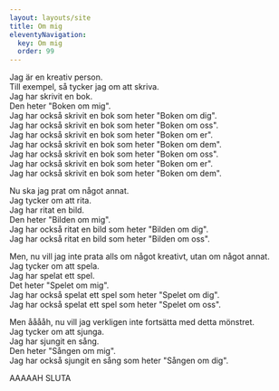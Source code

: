 ```yaml
---
layout: layouts/site
title: Om mig
eleventyNavigation:
  key: Om mig
  order: 99 
---
```



Jag är en kreativ person.  
Till exempel, så tycker jag om att skriva.  
Jag har skrivit en bok.  
Den heter "Boken om mig".  
Jag har också skrivit en bok som heter "Boken om dig".  
Jag har också skrivit en bok som heter "Boken om oss".  
Jag har också skrivit en bok som heter "Boken om er".  
Jag har också skrivit en bok som heter "Boken om dem".  
Jag har också skrivit en bok som heter "Boken om oss".  
Jag har också skrivit en bok som heter "Boken om er".  
Jag har också skrivit en bok som heter "Boken om dem".  

Nu ska jag prat om något annat.  
Jag tycker om att rita.  
Jag har ritat en bild.  
Den heter "Bilden om mig".  
Jag har också ritat en bild som heter "Bilden om dig".  
Jag har också ritat en bild som heter "Bilden om oss".  

Men, nu vill jag inte prata alls om något kreativt, utan om något annat.  
Jag tycker om att spela.  
Jag har spelat ett spel.  
Det heter "Spelet om mig".  
Jag har också spelat ett spel som heter "Spelet om dig".  
Jag har också spelat ett spel som heter "Spelet om oss".  

Men ååååh, nu vill jag verkligen inte fortsätta med detta mönstret.  
Jag tycker om att sjunga.  
Jag har sjungit en sång.  
Den heter "Sången om mig".  
Jag har också sjungit en sång som heter "Sången om dig".  

AAAAAH SLUTA  

